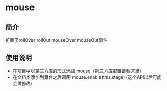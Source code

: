 mouse
================================================



简介
-------------------

扩展了rollOver rollOut mouseOver mouseOut事件

使用说明
-------------------

* 在项目中以第三方库的形式添加 mouse（第三方库配置请看[这里](http://edn.egret.com/cn/docs/page/172)）
* 在文档类添加到舞台之后调用 mouse.enable(this.stage) (这个API以后可能会做修改)